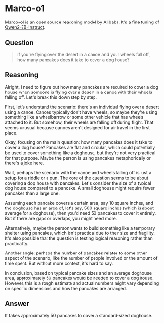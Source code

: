 # Marco-o1
[Marco-o1](https://huggingface.co/AIDC-AI/Marco-o1) is an open source reasoning
model by Alibaba. It's a fine tuning of [Qwen2-7B-Instruct](https://huggingface.co/collections/Qwen/qwen2-6659360b33528ced941e557f).

## Question
> if you're flying over the desert in a canoe and your wheels fall off, how many pancakes does it take to cover a dog house?

## Reasoning
Alright, I need to figure out how many pancakes are required to cover a dog house when someone is flying over a
desert in a canoe with their wheels falling off. Let's break this down step by step.

First, let's understand the scenario: there's an individual flying over a desert using a canoe. Canoes typically
don't have wheels, so maybe they're using something like a wheelbarrow or some other vehicle that has wheels
attached to it. But somehow, their wheels are falling off during flight. That seems unusual because canoes aren't
designed for air travel in the first place.

Okay, focusing on the main question: how many pancakes does it take to cover a dog house? Pancakes are flat and
circular, which could potentially be used to cover something like a doghouse, but they're not very practical for
that purpose. Maybe the person is using pancakes metaphorically or there's a joke here.

Wait, perhaps the scenario with the canoe and wheels falling off is just a setup for a riddle or a pun. The core of
the question seems to be about covering a dog house with pancakes. Let's consider the size of a typical dog house
compared to a pancake. A small doghouse might require fewer pancakes than a large one.

Assuming each pancake covers a certain area, say 10 square inches, and the doghouse has an area of, let's say, 500
square inches (which is about average for a doghouse), then you'd need 50 pancakes to cover it entirely. But if
there are gaps or overlaps, you might need more.

Alternatively, maybe the person wants to build something like a temporary shelter using pancakes, which isn't
practical due to their size and fragility. It's also possible that the question is testing logical reasoning rather
than practicality.

Another angle: perhaps the number of pancakes relates to some other aspect of the scenario, like the number of
people involved or the amount of time spent. But without more context, it's hard to say.

In conclusion, based on typical pancake sizes and an average doghouse area, approximately 50 pancakes would be
needed to cover a dog house. However, this is a rough estimate and actual numbers might vary depending on specific
dimensions and how the pancakes are arranged.

## Answer
It takes approximately 50 pancakes to cover a standard-sized doghouse.
